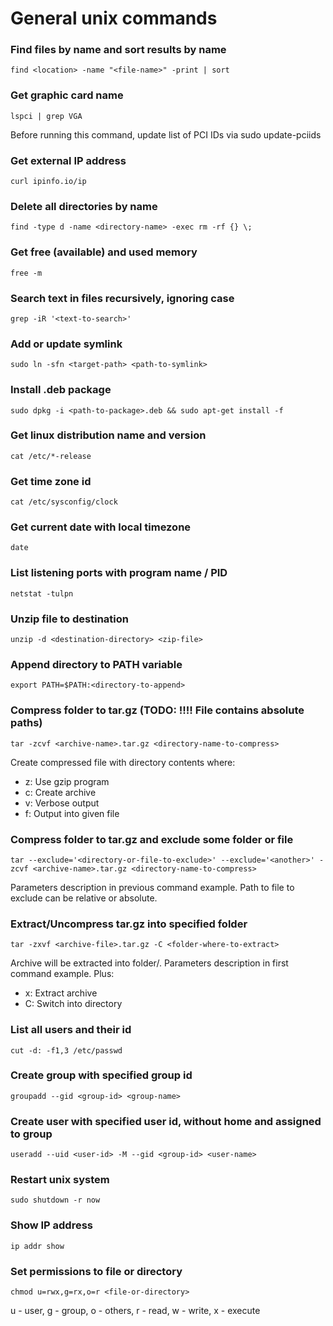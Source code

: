 # General unix commands

### Find files by name and sort results by name

```
find <location> -name "<file-name>" -print | sort
```

### Get graphic card name

```
lspci | grep VGA
```

Before running this command, update list of PCI IDs via sudo update-pciids

### Get external IP address

```
curl ipinfo.io/ip
```

### Delete all directories by name

```
find -type d -name <directory-name> -exec rm -rf {} \;
```

### Get free (available) and used memory

```
free -m
```

### Search text in files recursively, ignoring case

```
grep -iR '<text-to-search>'
```

### Add or update symlink

```
sudo ln -sfn <target-path> <path-to-symlink>
```

### Install .deb package

```
sudo dpkg -i <path-to-package>.deb && sudo apt-get install -f
```

### Get linux distribution name and version

```
cat /etc/*-release
```

### Get time zone id

```
cat /etc/sysconfig/clock
```

### Get current date with local timezone

```
date
```
### List listening ports with program name / PID

```
netstat -tulpn
```


### Unzip file to destination

```
unzip -d <destination-directory> <zip-file>
```

### Append directory to PATH variable

```
export PATH=$PATH:<directory-to-append>
```

### Compress folder to tar.gz (TODO: !!!! File contains absolute paths)

```
tar -zcvf <archive-name>.tar.gz <directory-name-to-compress>
```

Create compressed file with directory contents where:
- z: Use gzip program
- c: Create archive
- v: Verbose output
- f: Output into given file

### Compress folder to tar.gz and exclude some folder or file

```
tar --exclude='<directory-or-file-to-exclude>' --exclude='<another>' -zcvf <archive-name>.tar.gz <directory-name-to-compress>
```

Parameters description in previous command example. Path to file to exclude can be relative or absolute.

### Extract/Uncompress tar.gz into specified folder

```
tar -zxvf <archive-file>.tar.gz -C <folder-where-to-extract>
```

Archive will be extracted into folder/<archive-file>. Parameters description in first command example. Plus:
- x: Extract archive
- C: Switch into directory

### List all users and their id

```
cut -d: -f1,3 /etc/passwd
```

### Create group with specified group id

```
groupadd --gid <group-id> <group-name>
```

### Create user with specified user id, without home and assigned to group

```
useradd --uid <user-id> -M --gid <group-id> <user-name>
```

### Restart unix system

```
sudo shutdown -r now
```

### Show IP address

```
ip addr show
```

### Set permissions to file or directory

```
chmod u=rwx,g=rx,o=r <file-or-directory>
```

u - user, g - group, o - others, r - read, w - write, x - execute

